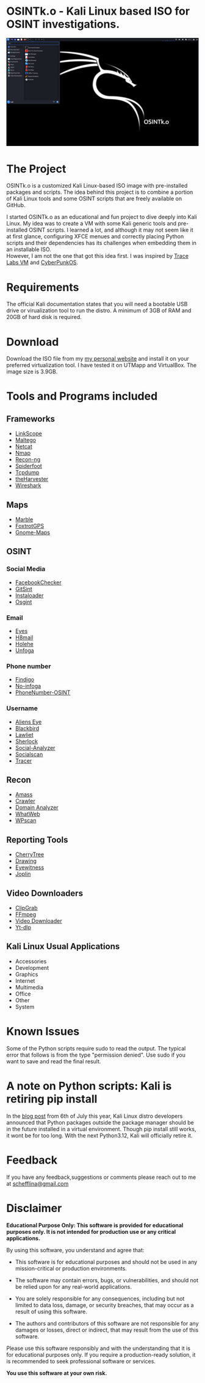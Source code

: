 # OSINTk.o - Kali Linux based ISO for OSINT investigations.

![OSINTk.o](vm-osintko.png)

# The Project 

OSINTk.o is a customized Kali Linux-based ISO image with pre-installed packages and scripts. The idea behind this project is to combine a portion of Kali Linux tools and some OSINT scripts that are freely available on GitHub.

I started OSINTk.o as an educational and fun project to dive deeply into Kali Linux. My idea was to create a VM with some Kali generic tools and pre-installed OSINT scripts. I learned a lot, and although it may not seem like it at first glance, configuring XFCE menues and correctly placing Python scripts and their dependencies has its challenges when embedding them in an installable ISO.  
However, I am not the one that got this idea first. I was inspired by [Trace Labs VM](https://github.com/tracelabs/tlosint-live) and [CyberPunkOS](https://github.com/cyberpunkOS/CyberPunkOS). 


# Requirements

The official Kali documentation states that you will need a bootable USB drive or virualization tool to run the distro. A minimum of 3GB of RAM and 20GB of hard disk is required. 

# Download

Download the ISO file from my [my personal website](https://yordanova.info/kali-linux-osintko-amd64.iso) and install it on your preferred virtualization tool. I have tested it on UTMapp and VirtualBox. The image size is 3.9GB. 


# Tools and Programs included

## Frameworks

- [LinkScope](https://github.com/AccentuSoft/LinkScope_Client)
- [Maltego](https://www.maltego.com/)
- [Netcat](https://netcat.sourceforge.net/)
- [Nmap](https://nmap.org/download.html)
- [Recon-ng](https://github.com/lanmaster53/recon-ng)
- [Spiderfoot](https://github.com/smicallef/spiderfoot)
- [Tcpdump](https://github.com/the-tcpdump-group/tcpdump)
- [theHarvester](https://github.com/laramies/theHarvester)
- [Wireshark](https://github.com/wireshark/wireshark)

## Maps

- [Marble](https://marble.kde.org/install.php)
- [FoxtrotGPS](https://www.foxtrotgps.org/)
- [Gnome-Maps](https://download.gnome.org/sources/gnome-maps/45/)

## OSINT

### Social Media

- [FacebookChecker](https://github.com/yasserjanah/FacebookChecker/releases)
- [GitSint](https://github.com/N0rz3/GitSint)
- [Instaloader](https://github.com/instaloader/instaloader)
- [Osgint](https://github.com/hippiiee/osgint)

### Email

- [Eyes](https://github.com/N0rz3/Eyes)
- [H8mail](https://github.com/khast3x/h8mail)
- [Holehe](https://github.com/megadose/holehe)
- [Unfoga](https://github.com/robertswin/Infoga)

### Phone number

- [Findigo](https://github.com/De-Technocrats/findigo)
- [No-infoga](https://github.com/akashblackhat/no-infoga.py)
- [PhoneNumber-OSINT](https://github.com/SpiderAnongreyhat/PhoneNumber-OSINT)

### Username

- [Aliens Eye](https://github.com/arxhr007/Aliens_eye)
- [Blackbird](https://github.com/p1ngul1n0/blackbird)
- [Lawliet](https://github.com/RedKatz/Lawliet)
- [Sherlock](https://github.com/sherlock-project/sherlock)
- [Social-Analyzer](https://github.com/qeeqbox/social-analyzer)
- [Socialscan](https://github.com/iojw/socialscan)
- [Tracer](https://github.com/chr3st5an/tracer)


## Recon

- [Amass](https://github.com/owasp-amass/amass)
- [Crawler](https://github.com/eldraco/domain_analyzer)
- [Domain Analyzer](https://github.com/eldraco/domain_analyzer)
- [WhatWeb](https://github.com/urbanadventurer/WhatWeb)
- [WPscan](https://github.com/wpscanteam/wpscan)

## Reporting Tools

- [CherryTree](https://github.com/giuspen/cherrytree)
- [Drawing](https://github.com/maoschanz/drawing)
- [Eyewitness](https://github.com/RedSiege/EyeWitness)
- [Joplin](https://github.com/laurent22/joplin)


## Video Downloaders

- [ClipGrab](https://clipgrab.org/faqs/howto-download-youtube-video)
- [FFmpeg](https://github.com/FFmpeg/FFmpeg)
- [Video Downloader](https://github.com/Unrud/video-downloader)
- [Yt-dlp](https://github.com/yt-dlp/yt-dlp)

## Kali Linux Usual Applications
- Accessories
- Development
- Graphics
- Internet
- Multimedia
- Office
- Other
- System

# Known Issues

Some of the Python scripts require sudo to read the output. The typical error that follows is from the type "permission denied". Use sudo if you want to save and read the final result. 

# A note on Python scripts: Kali is retiring pip install

In the [blog post](https://www.kali.org/blog/python-externally-managed/) from 6th of July this year, Kali Linux distro developers announced that Python packages outside the package manager should be in the future installed in a virtual environment. Though pip install still works, it wont be for too long. With the next Python3.12, Kali will officially retire it. 

# Feedback

If you have any feedback,suggestions or comments please reach out to me at schefflina@gmail.com

# Disclaimer

**Educational Purpose Only: This software is provided for educational purposes only. It is not intended for production use or any critical applications.**

By using this software, you understand and agree that:

- This software is for educational purposes and should not be used in any mission-critical or production environments.

- The software may contain errors, bugs, or vulnerabilities, and should not be relied upon for any real-world applications.

- You are solely responsible for any consequences, including but not limited to data loss, damage, or security breaches, that may occur as a result of using this software.

- The authors and contributors of this software are not responsible for any damages or losses, direct or indirect, that may result from the use of this software.

Please use this software responsibly and with the understanding that it is for educational purposes only. If you require a production-ready solution, it is recommended to seek professional software or services.

**You use this software at your own risk.**